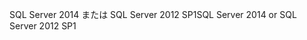 <span data-ttu-id="f452c-101">SQL Server 2014 または SQL Server 2012 SP1</span><span class="sxs-lookup"><span data-stu-id="f452c-101">SQL Server 2014 or SQL Server 2012 SP1</span></span>